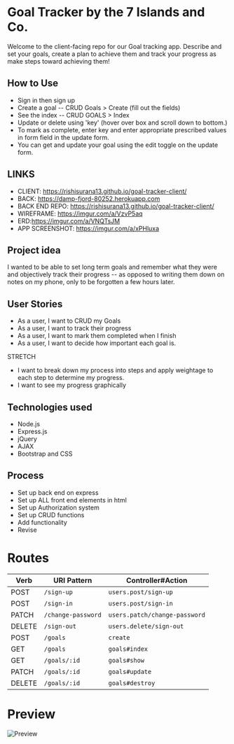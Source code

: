 # Goal Tracker by the 7 Islands and Co.
Welcome to the client-facing repo for our Goal tracking app.
Describe and set your goals, create a plan to achieve them and track your
progress as make steps toward achieving them!

## How to Use 
+ Sign in then sign up
+ Create a goal -- CRUD Goals > Create (fill out the fields)
+ See the index -- CRUD GOALS > Index
+ Update or delete using 'key' (hover over box and scroll down to bottom.)
+ To mark as complete, enter key and enter appropriate prescribed values
in form field in the update form.
+ You can get and update your goal using the edit toggle on the update form.

## LINKS
+ CLIENT: https://rishisurana13.github.io/goal-tracker-client/
+ BACK: https://damp-fjord-80252.herokuapp.com
+ BACK END REPO: https://rishisurana13.github.io/goal-tracker-client/
+ WIREFRAME: https://imgur.com/a/VzvP5aq
+ ERD:https://imgur.com/a/VNQTsJM
+ APP SCREENSHOT: https://imgur.com/a/xPHluxa

## Project idea
I wanted to be able to set long term goals and remember what they were and
objectively track their progress -- as opposed to writing them down on notes on
my phone, only to be forgotten a few hours later.

## User Stories
+ As a user, I want to CRUD my Goals
+ As a user, I want to track their progress
+ As a user, I want to mark them completed when I finish
+ As a user, I want to decide how important each goal is.

STRETCH
+ I want to break down my process into steps and apply weightage to each step
to determine my progress.
+ I want to see my progress graphically
## Technologies used
+ Node.js
+ Express.js
+ jQuery
+ AJAX
+ Bootstrap and CSS

## Process
+ Set up back end on express
+ Set up ALL front end elements in html
+ Set up Authorization system
+ Set up CRUD functions
+ Add functionality
+ Revise

# Routes
| Verb    | URI Pattern            | Controller#Action             |
|---------|------------------------|-------------------------------|
| POST    | `/sign-up`             | `users.post/sign-up`          |
| POST    | `/sign-in`             | `users.post/sign-in`          |
| PATCH   | `/change-password`     | `users.patch/change-password` |
| DELETE  | `/sign-out`            | `users.delete/sign-out`       |
| POST    | `/goals`               | `create`                      |
| GET     | `/goals`               | `goals#index`                 |
| GET     | `/goals/:id`           | `goals#show`                  |
| PATCH   | `/goals/:id`           | `goals#update`                |
| DELETE  | `/goals/:id`           | `goals#destroy`               |

# Preview
![Preview](https://i.imgur.com/VLAL055.png)
